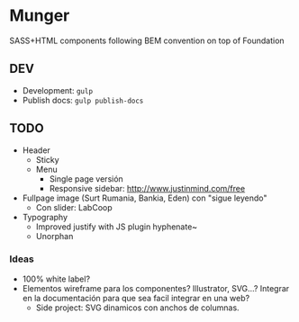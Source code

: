 # Munger

SASS+HTML components following BEM convention on top of Foundation

## DEV

- Development: `gulp`
- Publish docs: `gulp publish-docs`

## TODO

- Header
    - Sticky
    - Menu
        - Single page versión
        - Responsive sidebar: http://www.justinmind.com/free
- Fullpage image (Surt Rumania, Bankia, Eden) con "sigue leyendo"
    - Con slider: LabCoop
- Typography
    - Improved justify with JS plugin hyphenate~
    - Unorphan

### Ideas

- 100% white label?
- Elementos wireframe para los componentes? Illustrator, SVG…? Integrar en la documentación para que sea facil integrar en una web?
    - Side project: SVG dinamicos con anchos de columnas.
